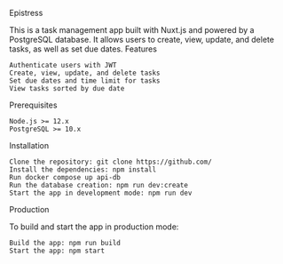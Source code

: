 Epistress

This is a task management app built with Nuxt.js and powered by a PostgreSQL database. It allows users to create, view, update, and delete tasks, as well as set due dates.
Features

    Authenticate users with JWT
    Create, view, update, and delete tasks
    Set due dates and time limit for tasks
    View tasks sorted by due date

Prerequisites

    Node.js >= 12.x
    PostgreSQL >= 10.x

Installation

    Clone the repository: git clone https://github.com/
    Install the dependencies: npm install
    Run docker compose up api-db
    Run the database creation: npm run dev:create
    Start the app in development mode: npm run dev

Production

To build and start the app in production mode:

    Build the app: npm run build
    Start the app: npm start